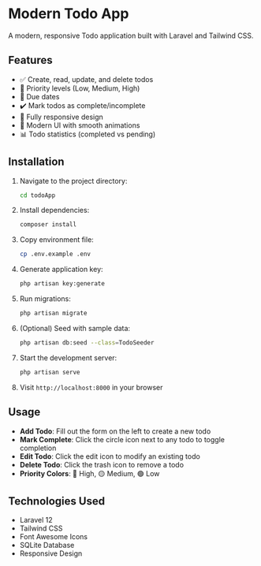 # Modern Todo App

A modern, responsive Todo application built with Laravel and Tailwind CSS.

## Features

- ✅ Create, read, update, and delete todos
- 🎯 Priority levels (Low, Medium, High)
- 📅 Due dates
- ✔️ Mark todos as complete/incomplete
- 📱 Fully responsive design
- 🎨 Modern UI with smooth animations
- 📊 Todo statistics (completed vs pending)

## Installation

1. Navigate to the project directory:
   ```bash
   cd todoApp
   ```

2. Install dependencies:
   ```bash
   composer install
   ```

3. Copy environment file:
   ```bash
   cp .env.example .env
   ```

4. Generate application key:
   ```bash
   php artisan key:generate
   ```

5. Run migrations:
   ```bash
   php artisan migrate
   ```

6. (Optional) Seed with sample data:
   ```bash
   php artisan db:seed --class=TodoSeeder
   ```

7. Start the development server:
   ```bash
   php artisan serve
   ```

8. Visit `http://localhost:8000` in your browser

## Usage

- **Add Todo**: Fill out the form on the left to create a new todo
- **Mark Complete**: Click the circle icon next to any todo to toggle completion
- **Edit Todo**: Click the edit icon to modify an existing todo
- **Delete Todo**: Click the trash icon to remove a todo
- **Priority Colors**: 🔴 High, 🟡 Medium, 🟢 Low

## Technologies Used

- Laravel 12
- Tailwind CSS
- Font Awesome Icons
- SQLite Database
- Responsive Design
